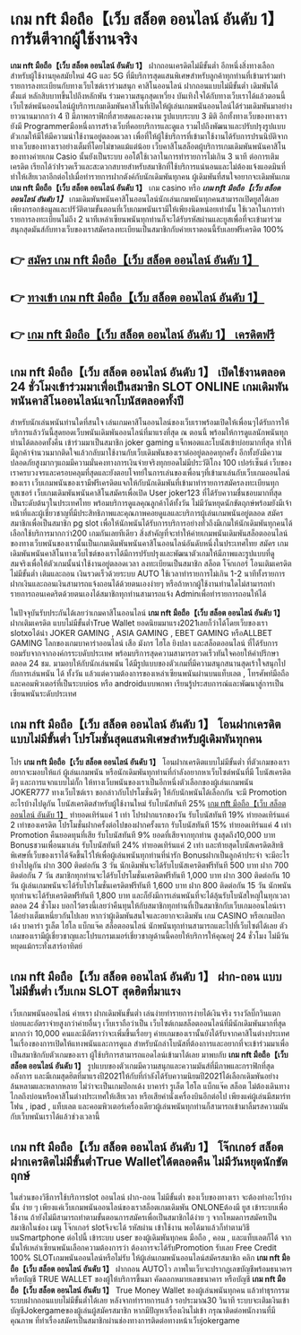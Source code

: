 # เกม nft มือถือ【เว็บ สล็อต ออนไลน์ อันดับ 1】  การันตีจากผู้ใช้งานจริง

**เกม nft มือถือ【เว็บ สล็อต ออนไลน์ อันดับ 1】** ฝากถอนเครดิตไม่มีขั้นต่ำ  อีกหนึ่งสิ่งทางเลือกสำหรับผู้ใช้งานยุคสมัยใหม่ 4G และ 5G ที่มีบริการสุดแสนพิเศษสำหรับลูกค้าทุกท่านที่เข้ามาร่วมทำรายการลงทะเบียนกับทางเว็บไซต์เราร่วมสนุก คาสิโนออนไลน์ ฝากถอนแบบไม่มีขั้นต่ำ เดิมพันได้ตั้งแต่ หลักสิบบาทขึ้นไปถึงหลักพัน ร่วมความสนุกสุดเหวี่ยง บันเทิงใจได้กับทางเว็บเราได้แล้วตอนนี้เว็บไซต์พนันออนไลน์ผู้บริการเกมเดิมพันคาสิโนที่เปิดให้ผู้เล่นเกมพนันออนไลน์ได้ร่วมเดิมพันมาอย่างยาวนานมากกว่า 4 ปี มีภาพกราฟิกที่สวยสดและงดงาม รูปแบบระบบ 3 มิติ
อีกทั้งทางเว็บของทางเรายังมี Programmerมือหนึ่งการสร้างเว็บที่คอยบริการและดูแล  รวมไปถึงพัฒนาและปรับปรุงรูปแบบตัวเกมให้มีให้มีความน่าใช้งานอยู่ตลอดเวลา เพื่อที่ให้ผู้ใช้บริการที่เข้ามาใช้งานได้รับการปรนนิบัติจากทางเว็บของทางเราอย่างเต็มที่โดยไม่ขาดแม้แต่น้อย เว็บคาสิโนสล็อตผู้บริการเกมเดิมพันพนันคาสิโนของทางค่ายเกม Casio นั้นยังเป็นระบบ ออโต้ใช้เวลาในการทำรายการไม่เกิน 3 นาที ต่อการเติมเครดิต เรียกได้ว่าIรวดเร็วและสะดวกสบายสำหรับสมาชิกที่ใช้บริการแน่นอนและไม่ต้องแจ้งแอดมินที่ทำให้เสียเวลาอีกต่อไปเมื่อทำรายการฝากตังค์กับนักเดิมพันทุกคน
ผู้เดิมพันที่สนใจอยากจะเดิมพันเกม **เกม nft มือถือ【เว็บ สล็อต ออนไลน์ อันดับ 1】** เกม casino  หรือ ***เกม nft มือถือ【เว็บ สล็อต ออนไลน์ อันดับ 1】*** เกมเดิมพันพนันคาสิโนออนไลน์นักเล่นเกมพนันทุกคนสามารถเปิดยูสได้เลยเพียงกรอกข้อมูลและปรัวัติตามขั้นตอนที่เว็บเกมพนันเรามีให้เพียงนิดหน่อยเท่านั้น ใช้เวลาในการทำรายการลงทะเบียนไม่ถึง 2 นาทีเหล่าเซียนพนันทุกท่านก็จะได้รับรหัสผ่านและยูสเพื่อที่จะเข้ามาร่วมสนุกสุดมันส์กับทางเว็บของเราสมัครลงทะเบียนเป็นสมาชิกกับค่ายเราตอนนี้รับเลยฟรีเครดิต 100%

## 👉 [สมัคร เกม nft มือถือ【เว็บ สล็อต ออนไลน์ อันดับ 1】](https://archa888.com/)
## 👉 [ทางเข้า เกม nft มือถือ【เว็บ สล็อต ออนไลน์ อันดับ 1】](https://archa888.com/)
## 👉 [เกม nft มือถือ【เว็บ สล็อต ออนไลน์ อันดับ 1】 เครดิตฟรี](https://archa888.com/)

## เกม nft มือถือ【เว็บ สล็อต ออนไลน์ อันดับ 1】 เปิดใช้งานตลอด  24 ชั่วโมงเข้าร่วมมาเพื่อเป็นสมาชิก SLOT ONLINE เกมเดิมพันพนันคาสิโนออนไลน์แจกโบนัสตลอดทั้งปี

สำหรับนักเล่นพนันท่านใดที่สนใจ เล่นเกมคาสิโนออนไลน์ของเว็บเราพร้อมเปิดให้เพื่อนๆได้รับการให้บริการแล้ววันนี้สุดยอดเว็บพนันเดิมพันออนไลน์ที่มาแรงที่สุด ณ ตอนนี้ พร้อมให้การดูแลนักพนันทุกท่านได้ตลอดทั้งคืน เข้าร่วมมาเป็นสมาชิก joker gaming แจ็กพอตและโบนัสเข้าบ่อยมากที่สุด ทำให้มีลูกค้าจำนวนมากติดใจแล้วกลับมาใช้งานกับเว็บเดิมพันของเราต่ออยู่ตลอดทุกครั้ง อีกทั้งยังมีความปลอดภัยสูงมากๆแถมมีความมั่นคงทางการเงินจ่ายจริงทุกยอดไม่มีประวัติโกง 100 เปอร์เซ็นต์ เว็บของเราครบวงจรและครอบคลุมที่สุดและยังตอบโจทย์ในการเล่นของเพื่อนๆที่เข้ามาเล่นกับเว็บเกมออนไลน์ของเรา
เว็บเกมพนันของเรามีฟรีเครดิตแจกให้กับนักเดิมพันที่เข้ามาทำรายการสมัครลงทะเบียนทุกยูสเซอร์ เว็บเกมเดิมพันพนันคาสิโนสมัครเพื่อเปิด User joker123 ที่ได้รับความชื่นชอบมากที่สุดเป็นระดับต้นๆในประเทศไทย พร้อมบริการดูแลคุณลูกค้าได้ทั้งวัน ไม่มีวันหยุดนักขัตฤกษ์พร้อมยังมีเจ้าหน้าที่และผู้เชี่ยวชาญที่มีประสิทธิภาพและคุณภาพคอยดูแลและบริการผู้เล่นเกมพนันอยู่ตลอด สมัครสมาชิกเพื่อเป็นสมาชิก pg slot เพื่อให้นักพนันได้รับการบริการอย่างทั่วถึงมีเกมให้นักเดิมพันทุกคนได้เลือกใช้บริการมากกว่า200 เกมกันเลยทีเดียว
สิ่งสำคัญที่จะทำให้ค่ายเกมพนันเดิมพันสล็อตออนไลน์ของทางเว็บพนันของเรานั้นเป็นเกมเดิมพันพนันคาสิโนออนไลน์อันดับหนึ่งในประเทศไทย สมัคร  เกมเดิมพันพนันคาสิโนทางเว็บไซต์ของเราได้มีการปรับปรุงและพัฒนาตัวเกมให้มีภาพและรูปแบบที่ดูสมจริงเพื่อให้ตัวเกมนั้นน่าใช้งานอยู่ตลอดเวลา ลงทะเบียนเป็นสมาชิก สล็อต โจ๊กเกอร์ โอนเติมเครดิตไม่มีขั้นต่ำ เติมและถอน เงินรวดเร็วด้วยระบบ AUTO ใช้เวลาทำรายการไม่เกิน 1-2 นาทีทั้งรายการฝากเงินและถอนเงินสามารถแจ้งถอนได้ด้วยตนเองง่ายๆ หรือถ้าหากผู้ใช้งานท่านใดไม่สามารถทำรายการถอนเคดริตด้วยตนเองได้สมาชิกทุกท่านสามารถแจ้ง Adminเพื่อทำรายการถอนให้ได้

ในปัจจุบันรับประกันได้เลยว่าเกมคาสิโนออนไลน์ **เกม nft มือถือ【เว็บ สล็อต ออนไลน์ อันดับ 1】** ฝากเติมเครดิต แบบไม่มีขั้นต่ำTrue Wallet ยอดนิยมมาแรง2021เลยก็ว่าได้โดยเว็บของเรา slotxoได้นำ JOKER GAMING , ASIA GAMING , EBET GAMING หรือALLBET GAMING โลกของเกมบาคาร่าออนไลน์ เสือ มังกร ไฮโล ยิงปลา และสล็อตออนไลน์ ที่ได้รับการยอมรับจากจากองค์กรระบดับประเทศ พร้อมบริการสุดความสามารถรวดเร็วทันใจคอยให้คำปรึกษา ตลอด 24 ชม. มามอบให้กับนักเล่นพนัน ได้มีรูปแบบของตัวเกมที่มีความสนุกสนานสุดเร้าใจสนุกไปกับการเล่นพนัน ได้ ทั้งวัน แล้วแต่ความต้องการของเหล่าเซียนพนันผ่านบนแท็บเลต , โทรศัพท์มือถือ และคอมพิวเตอร์ที่เป็นระบบios หรือ androidแบบพกพา เรียนรู้ประสบการณ์และพัฒนาสู่การเป็นเซียนพนันระดับประเทศ

## เกม nft มือถือ【เว็บ สล็อต ออนไลน์ อันดับ 1】 โอนฝากเครดิตแบบไม่มีขั้นต่ำ โปรโมชั่นสุดแสนพิเศษสำหรับผู้เดิมพันทุกคน

โปร **เกม nft มือถือ【เว็บ สล็อต ออนไลน์ อันดับ 1】** โอนฝากเครดิตแบบไม่มีขั้นต่ำ ที่ตัวเกมของเราอยากจะมอบให้แก่  ผู้เล่นเกมพนัน หรือนักเดิมพันทุกท่านที่กำลังอยากหาเว็บไซต์พนันที่มี โบนัสเครดิตดีๆ และการแจกแบบไม่กั๊ก ให้ทางเว็บพนันของเราเป็นอีกหนึ่งตัวเลือกของผู้เล่นเกมพนัน JOKER777 ทางเว็บไซต์เรา ขอกล่าวกับโปรโมชั่นดีๆ ให้กับนักพนันได้เลือกกัน จะมี Promotion อะไรบ้างไปดูกัน
โบนัสเครดิตสำหรับผู้ใช้งานใหม่ รับโบนัสทันที 25% [เกม nft มือถือ【เว็บ สล็อต ออนไลน์ อันดับ 1】](https://archa888.com/) ทำยอดเทิร์นแค่ 1 เท่า
โปรฝากแรกของวัน รับโบนัสทันที 19% ทำยอดเทิร์นแค่ 2 เท่าของเครดิต
โปรโมชั่นฝากครั้งต่อไปของฝากครั้งแรก รับโบนัสทันที 15% ทำยอดเทิร์นแค่ 4 เท่า
 Promotion คืนยอดทุนที่เสีย รับโบนัสทันที 9% ยอดที่เสียจากทุกท่าน สูงสุดถึง10,000 บาท
Bonusชวนเพื่อนมาเล่น รับโบนัสทันที 24% ทำยอดเทิร์นแค่ 2 เท่า
และท้ายสุดโบนัสเครดิตสิทธิพิเศษที่เว็บของเราได้จัดขึ้นไว้ให้เพื่อผู้เล่นพนันทุกท่านที่น่ารัก Bonusฝากเป็นลูกค้าประจำ จะมีอะไรบ้างไปดูกัน
ฝาก 300 ติดต่อกัน 3 วัน นักเดิมพันจะได้รับโบนัสเครดิตฟรีทันที 500 บาท
ฝาก 700 ติดต่อกัน 7 วัน สมาชิกทุกท่านจะได้รับโปรโมชั่นเครดิตฟรีทันที 1,000 บาท
ฝาก 300 ติดต่อกัน 10 วัน ผู้เล่นเกมพนันจะได้รับโปรโมชั่นเครดิตฟรีทันที 1,600 บาท
ฝาก 800 ติดต่อกัน 15 วัน นักพนันทุกท่านจะได้รับเครดิตฟรีทันที 1,800 บาท
และก็ยังมีการเล่นพนันที่จะได้ลุ้นรับโบนัสใหญ่ในทุกเวลา ตลอด 24 ชั่วโมง บอกไว้ตรงนี้เลยว่าคืนทุนให้กับสมาชิกทุกท่านที่เป็นสมาชิกกับเว็บเกมออนไลน์เราได้อย่างเต็มเหนี่ยวกันไปเลย หากว่าผู้เดิมพันสนใจและอยากจะเดิมพัน เกม CASINO หรือเกมป๊อกเด้ง บาคาร่า รูเล็ต ไฮโล แบ็กแจ๊ค สล็อตออนไลน์ นักพนันทุกท่านสามารถแตะไปที่เว็บไซต์ได้เลย ตัวเกมของเรามีผู้เชี่ยวชาญและโปรแกรมเมอร์เชี่ยวชาญด้านนี้คอยให้บริการให้คุณอยู่ 24 ชั่วโมง ไม่มีวันหยุดแม้กระทั่งเสาร์อาทิตย์

## เกม nft มือถือ【เว็บ สล็อต ออนไลน์ อันดับ 1】 ฝาก-ถอน แบบไม่มีขั้นต่ำ  เว็บเกม SLOT สุดฮิตที่มาแรง

เว็บเกมพนันออนไลน์ ค่ายเรา ฝากเดิมพันขั้นต่ำ เล่นง่ายทำรายการง่ายได้เงินจริง รางวัลบิ๊กวินแตกบ่อยและอัตราจ่ายสูงกว่าค่ายอื่นๆ เว็บเราถือว่าเป็น เว็บไซต์เกมสล็อตออนไลน์ที่มีนักเดิมพันมากที่สุดมากกว่า 10,000 คนและมีอัตราว่าจะเพิ่มขึ้นเรื่อยๆ ค่ายเกมของเรานั้นยังได้รับจากคาสิโนต่างประเทศในเรื่องของการเปิดให้แทงพนันและการดูแล สำหรับนักล่าโบนัสที่ต้องการและอยากที่จะเข้าร่วมมาเพื่อเป็นสมาชิกกับตัวเกมของเรา ผู้ใช้บริการสามารถแอดไลน์เข้ามาได้เลย
	มาพบกับ **เกม nft มือถือ【เว็บ สล็อต ออนไลน์ อันดับ 1】** รูปแบบของตัวเกมมีความสนุกและความมันส์ที่มีภาพและกราฟิกที่สุดอลังการ และมีเกมสุดฮิตที่มาแรงปี2021ให้กับที่กำลังได้รับความนิยมปี2021ได้เลือกเดิมพันอย่างล้นหลามและหลากหลาย  ไม่ว่าจะเป็นเกมป๊อกเด้ง บาคาร่า รูเล็ต ไฮโล แบ็กแจ๊ค สล็อต ไม่ต้องเดินทางไกลถึงบ่อนหรือคาสิโนต่างประเทศให้เสียเวลา หรือเสียค่านั่งเครื่องบินอีกต่อไป เพียงแค่ผู้เล่นมีสมาร์ทโฟน , ipad , แท็บเลต และคอมพิวเตอร์เครื่องเดียวผู้เล่นพนันทุกท่านก็สามารถเข้ามาลิ้มรสความมันกับเว็บพนันเราได้แล้วช่วงเวลานี้

## เกม nft มือถือ【เว็บ สล็อต ออนไลน์ อันดับ 1】 โจ๊กเกอร์ สล็อตฝากเครดิตไม่มีขั้นต่ำTrue Walletได้ตลอดคืน ไม่มีวันหยุดนักขัตฤกษ์

ในส่วนของวิธีการใช้บริการslot ออนไลน์ ฝาก-ถอน ไม่มีขั้นต่ำ ของเว็บของทางเรา จะต้องทำอะไรบ้างนั้น ง่าย ๆ เพียงแค่เว็บเกมพนันออนไลน์ของเราสล็อตเกมเดิมพัน ONLONEต้องมี ยูส เข้าระบบเพื่อใช้งาน ถ้ายังไม่มีสามารถทำตามขั้นตอนการสมัครเพื่อเป็นสมาชิกได้ง่าย ๆ จากโหมดการสมัครเป็นสมาชิกในช่อง เมนู โจ๊กเกอร์ slotจึงจะได้ รหัสผ่าน เข้าใช้งาน พอได้มาแล้วก็ทำตามวิธีบนSmartphone ต่อไปนี้
เข้าระบบ user  ของผู้เดิมพันทุกคน มือถือ , คอม , และแท็บเลตก็ได้
จากนั้นให้เหล่าเซียนพนันเลือกความต้องการว่า ต้องการจะได้รับPromotion รับเลย Free Credit 100% SLOTเกมพนันออนไลน์หรือไม่รับ
ให้ผู้เล่นเกมพนันออนไลน์สมัครสมาชิก คลิก **เกม nft มือถือ【เว็บ สล็อต ออนไลน์ อันดับ 1】** ฝากถอน AUTOไว ภาพในเว็บจะปรากฏเลขบัญชีพร้อมธนาคาร หรือบัญชี TRUE WALLET ของผู้ให้บริการขึ้นมา
คัดลอกหมายเลขธนาคาร หรือบัญชี **เกม nft มือถือ【เว็บ สล็อต ออนไลน์ อันดับ 1】** True Money Wallet ของผู้เล่นพนันทุกคน แล้วทำธุรกรรมระบบฝากถอนแบบไม่มีขั้นต่ำได้เลย
หลังจากทำรายการแล้ว รอประมาณ30 วินาที ระบบจะเติมเงินเข้าบัญชีJokergameของผู้เล่นผู้สมัครสมาชิก
หากมีปัญหาเรื่องเงินไม่เข้า กรุณาติดต่อพนักงานที่มีคุณภาพ ที่ทำเรื่องสมัครเป็นสมาชิกผ่านช่องทางการติดต่อทางหน้าเว็บjokergame


